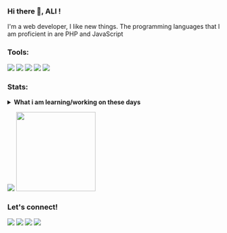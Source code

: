 ### Hi there 👋, ALI !
I'm a web developer, I like new things. The programming languages that I am proficient in are PHP and JavaScript

### Tools:
<p>
    <img src="https://img.shields.io/badge/OS-MacOS-blue?&logo=apple" />
    <img src="https://img.shields.io/badge/Code-Swift-blue?&logo=swift" />
    <img src="https://img.shields.io/badge/IDE-Xcode-blue?&logo=xcode" />
    <img src="https://img.shields.io/badge/Text%20Editor-Visual%20Studio%20Code-blue?&logo=visual%20studio%20code&logoColor=blue" />
    <img src="https://gpvc.arturio.dev/bagusfe" />
</p>

### Stats:
<details>
 <summary><strong>What i am learning/working on these days</strong></summary>
    - 🔭 I’m currently working on RPA </br>
    - 🌱 I’m currently learning PHP, Javascript </br>
    - 👯 I’m looking to collaborate on Automation Project, Web app, Mobile Apps. </br>
    - 🤔 I’m looking for help with master of programming. hehe </br>
    - 💬 Ask me about anything.</br>
    - 📫 How to reach me: <a href="mailto:alihore042@gmail.com">Email me!</a>  </br>
    - 😄 Pronouns: He/Him </br>
    - ⚡ Fun fact: ... </br>
</details>
<p>
    <img src="https://github-readme-stats.vercel.app/api?username=allii98&hide=contribs,prs&show_icons=true&hide_border=true&title_color=000" />
    <img src="https://github-readme-stats.vercel.app/api/top-langs/?username=allii98&layout=compact" height=180 />
</p>


### Let's connect!
<p>
    <a href="https://allii98.github.io/" target="blank"><img src="https://img.shields.io/badge/Website-https://bagusfe.com-green?" /></a>
    <a href="https://www.linkedin.com/in/ali-731129173" target="blank"><img src="https://img.shields.io/badge/Bagus_Frayoga-30302f?style=flat&logo=linkedin" /></a>
    <a href="https://twitter.com/Alii_all98" target="blank"><img src="https://img.shields.io/twitter/url?style=social&url=https%3A%2F%2Ftwitter.com%2FAlii_all98" /></a>
    <a href="https://www.paypal.com/paypalme/allii1998" target="blank"><img src="https://ionicabizau.github.io/badges/paypal.svg" /></a>
</p>
